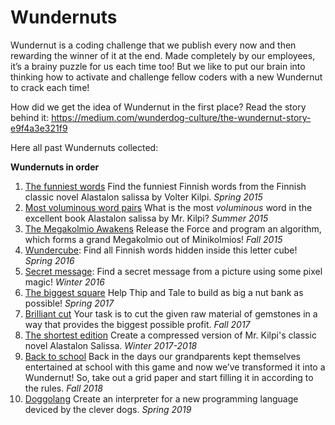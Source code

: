 # Wundernuts

Wundernut is a coding challenge that we publish every now and then rewarding the winner of it at the end. Made completely by our employees, it’s a brainy puzzle for us each time too! But we like to put our brain into thinking how to activate and challenge fellow coders with a new Wundernut to crack each time!

How did we get the idea of Wundernut in the first place? Read the story behind it: https://medium.com/wunderdog-culture/the-wundernut-story-e9f4a3e321f9

Here all past Wundernuts collected:

**Wundernuts in order**

1. [The funniest words](https://github.com/wunderdogsw/wunderpahkina-vol1/) Find the funniest Finnish words from the Finnish classic novel Alastalon salissa by Volter Kilpi. *Spring 2015*
2. [Most voluminous word pairs](https://github.com/wunderdogsw/wunderpahkina-vol2) What is the most *voluminous* word in the excellent book Alastalon salissa by Mr. Kilpi? *Summer 2015*
3. [The Megakolmio Awakens](https://github.com/wunderdogsw/wunderpahkina-vol3) Release the Force and program an algorithm, which forms a grand Megakolmio out of Minikolmios! *Fall 2015*
4. [Wundercube](https://github.com/wunderdogsw/wunderpahkina-vol4): Find all Finnish words hidden inside this letter cube! *Spring 2016*
5. [Secret message](https://github.com/wunderdogsw/wunderpahkina-vol5): Find a secret message from a picture using some pixel magic! *Winter 2016*
6. [The biggest square](https://github.com/wunderdogsw/wunderpahkina-vol6/) Help Thip and Tale to build as big a nut bank as possible! *Spring 2017*
7. [Brilliant cut](https://github.com/wunderdogsw/wunderpahkina-vol7/) Your task is to cut the given raw material of gemstones in a way that provides the biggest possible profit. *Fall 2017*
8. [The shortest edition](https://github.com/wunderdogsw/wunderpahkina-vol8/) Create a compressed version of Mr. Kilpi's classic novel Alastalon Salissa. *Winter 2017-2018*
9. [Back to school](https://github.com/wunderdogsw/wunderpahkina-vol9) Back in the days our grandparents kept themselves entertained at school with this game and now we’ve transformed it into a Wundernut! So, take out a grid paper and start filling it in according to the rules. *Fall 2018*
10. [Doggolang](https://github.com/wunderdogsw/wunderpahkina-vol10) Create an interpreter for a new programming language deviced by the clever dogs. *Spring 2019*
